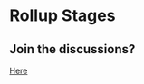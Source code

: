 # Rollup Stages

## Join the discussions?

[Here](https://github.com/Cyfrin/foundry-full-course-cu/discussions)

